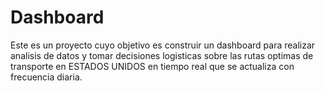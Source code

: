# Dashboard
 Este es un proyecto cuyo objetivo es construir un dashboard para realizar analisis de datos y tomar decisiones logisticas sobre las rutas optimas de transporte en ESTADOS UNIDOS en tiempo real que se actualiza con frecuencia diaria.
